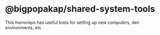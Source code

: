 @bigpopakap/shared-system-tools
===============================

This monorepo has useful tools for setting up new computers, dev environments, etc.
